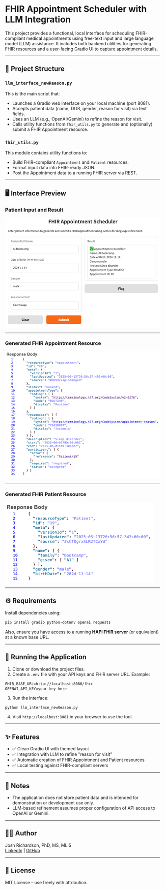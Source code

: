 
# FHIR Appointment Scheduler with LLM Integration

This project provides a functional, local interface for scheduling FHIR-compliant medical appointments using free-text input and large language model (LLM) assistance. It includes both backend utilities for generating FHIR resources and a user-facing Gradio UI to capture appointment details.

---

## 📁 Project Structure

### `llm_interface_newReason.py`
This is the main script that:
- Launches a Gradio web interface on your local machine (port 8081).
- Accepts patient data (name, DOB, gender, reason for visit) via text fields.
- Uses an LLM (e.g., OpenAI/Gemini) to refine the reason for visit.
- Calls utility functions from `fhir_utils.py` to generate and (optionally) submit a FHIR Appointment resource.

### `fhir_utils.py`
This module contains utility functions to:
- Build FHIR-compliant `Appointment` and `Patient` resources.
- Format input data into FHIR-ready JSON.
- Post the Appointment data to a running FHIR server via REST.

---

## 🖥️ Interface Preview

### Patient Input and Result
![User input and result panel](Resources/input02.png)

---

### Generated FHIR Appointment Resource
![FHIR Appointment JSON](Resources/appointment02.png)

---

### Generated FHIR Patient Resource
![FHIR Patient JSON](Resources/patient02.png)

---

## ⚙️ Requirements

Install dependencies using:

```bash
pip install gradio python-dotenv openai requests
```

Also, ensure you have access to a running **HAPI FHIR server** (or equivalent) at a known base URL.

---

## 🚀 Running the Application

1. Clone or download the project files.
2. Create a `.env` file with your API keys and FHIR server URL. Example:

```env
FHIR_BASE_URL=http://localhost:8080/fhir
OPENAI_API_KEY=your-key-here
```

3. Run the interface:
```bash
python llm_interface_newReason.py
```

4. Visit `http://localhost:8081` in your browser to use the tool.

---

## ✨ Features

- ✅ Clean Gradio UI with themed layout
- ✅ Integration with LLM to refine "reason for visit"
- ✅ Automatic creation of FHIR Appointment and Patient resources
- ✅ Local testing against FHIR-compliant servers

---

## 📌 Notes

- The application does not store patient data and is intended for demonstration or development use only.
- LLM-based refinement assumes proper configuration of API access to OpenAI or Gemini.

---

## 🧑‍💻 Author

Josh Richardson, PhD, MS, MLIS  
[LinkedIn](https://www.linkedin.com/) | [GitHub](https://github.com/jrich71)

---

## 📄 License

MIT License – use freely with attribution.
